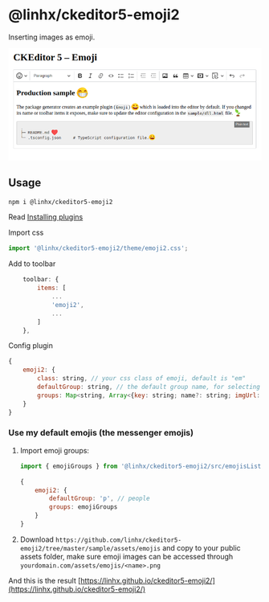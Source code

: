 # @linhx/ckeditor5-emoji2

Inserting images as emoji.

![img](./ckeditor5-emoji.png)

## Usage

```shell
npm i @linhx/ckeditor5-emoji2
```

Read [Installing plugins](https://ckeditor.com/docs/ckeditor5/latest/installation/getting-started/installing-plugins.html)

Import css

```javascript
import '@linhx/ckeditor5-emoji2/theme/emoji2.css';
```

Add to toolbar

```javascript
    toolbar: {
        items: [
            ...
            'emoji2',
            ...
        ]
    },
```

Config plugin

```javascript
{
    emoji2: {
        class: string, // your css class of emoji, default is "em"
        defaultGroup: string, // the default group name, for selecting the default group tab when showing the grid
        groups: Map<string, Array<{key: string; name?: string; imgUrl: string}>>, // Map of groups of emojis, e.g. { people: [{ key: 'grinning', name: 'Grinning', imgUrl: '/url' }] }
    }
}
```

### Use my default emojis (the messenger emojis)

1. Import emoji groups:

    ```javascript
    import { emojiGroups } from '@linhx/ckeditor5-emoji2/src/emojisList'

    ```

    ```javascript
    {
        emoji2: {
            defaultGroup: 'p', // people
            groups: emojiGroups
        }
    }
    ```

2. Download `https://github.com/linhx/ckeditor5-emoji2/tree/master/sample/assets/emojis` and copy to your public assets folder, make sure emoji images can be accessed through `yourdomain.com/assets/emojis/<name>.png`

And this is the result [https://linhx.github.io/ckeditor5-emoji2/](https://linhx.github.io/ckeditor5-emoji2/)
